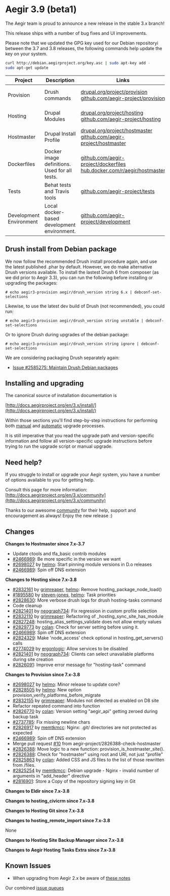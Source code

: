 Aegir 3.9 (beta1)
=========

The Aegir team is proud to announce a new release in the stable 3.x branch!

This release ships with a number of bug fixes and UI improvements.

Please note that we updated the GPG key used for our Debian repositoryi between the 3.7 and 3.8 releases, the following commands help update the key on your system.

```bash
curl http://debian.aegirproject.org/key.asc | sudo apt-key add -
sudo apt-get update
```

| Project   | Description | Links | Status |
|-----------|------------ |-------------------|--------|
| Provision | Drush commands | [drupal.org/project/provision](https://www.drupal.org/project/provision) <br /> [github.com/aegir-project/provision](https://github.com/aegir-project/provision) | [![Build Status](https://travis-ci.org/aegir-project/provision.svg?branch=7.x-3.x)](https://travis-ci.org/aegir-project/provision) |
| Hosting | Drupal Modules| [drupal.org/project/hosting](https://www.drupal.org/project/hosting) <br /> [github.com/aegir-project/hosting](https://github.com/aegir-project/hosting) | [![Build Status](https://travis-ci.org/aegir-project/hosting.svg?branch=7.x-3.x)](https://travis-ci.org/aegir-project/hosting) |
| Hostmaster | Drupal Install Profile |[drupal.org/project/hostmaster](https://www.drupal.org/project/hostmaster) <br /> [github.com/aegir-project/hostmaster](https://github.com/aegir-project/hostmaster) | [![Build Status](https://travis-ci.org/aegir-project/hostmaster.svg?branch=7.x-3.x)](https://travis-ci.org/aegir-project/hostmaster) |
| Dockerfiles | Docker image definitions. Used for all tests. | [github.com/aegir-project/dockerfiles](https://github.com/aegir-project/dockerfiles)<br /> [hub.docker.com/r/aegir/hostmaster](https://hub.docker.com/r/aegir/hostmaster) | [![Build Status](https://travis-ci.org/aegir-project/dockerfiles.svg?branch=master)](https://travis-ci.org/aegir-project/dockerfiles) |
| Tests | Behat tests and Travis tools | [github.com/aegir-project/tests](https://github.com/aegir-project/tests) | [![Build Status](https://travis-ci.org/aegir-project/tests.svg?branch=master)](https://travis-ci.org/aegir-project/tests) |
| Development Environment | Local docker-based development environment. | [github.com/aegir-project/development](https://github.com/aegir-project/development) | [![Build Status](https://travis-ci.org/aegir-project/development.svg?branch=master)](https://travis-ci.org/aegir-project/development) |



Drush install from Debian package
---------------------------------

We now follow the recommended Drush install procedure again, and use the latest published .phar by default. However, we do make alternative Drush versions available. To install the lastest Drush 6 from composer (as we did prior to Aegir 3.3), you can run the following before installing or upgrading the packages:

    # echo aegir3-provision aegir/drush_version string 6.x | debconf-set-selections

Likewise, to use the latest dev build of Drush (not recommended), you could run:

    # echo aegir3-provision aegir/drush_version string unstable | debconf-set-selections

Or to ignore Drush during upgrades of the debian package:

    # echo aegir3-provision aegir/drush_version string ignore | debconf-set-selections


We are considering packaging Drush separately again:

* [Issue #2585275: Maintain Drush Debian packages](https://www.drupal.org/node/2585275)

Installing and upgrading
------------------------

The canonical source of installation documentation is

[http://docs.aegirproject.org/en/3.x/install/](http://docs.aegirproject.org/en/3.x/install/)

Within those sections you'll find step-by-step instructions for performing both [manual](/install/upgrade/#manual-upgrade) and [automatic](/install/upgrade/#upgrades-with-upgradesh-script) upgrade processes.

It is still imperative that you read the upgrade path and version-specific information and follow all version-specific upgrade instructions before trying to run the upgrade script or manual upgrade.


Need help?
----------

If you struggle to install or upgrade your Aegir system, you have a number of options available to you for getting help.

Consult this page for more information: [http://docs.aegirproject.org/en/3.x/community](http://docs.aegirproject.org/en/3.x/community)

Thanks to our awesome [community](http://community.aegirproject.org) for their help, support and encouragement as always! Enjoy the new release :)


Changes
-------

**Changes to Hostmaster since 7.x-3.7**


* Update ctools and tfa_basic contrib modules
* [#2466989](https://www.drupal.org/node/2466989): Be more specific in the version we want
* [#2698027](https://www.drupal.org/node/2698027) by [helmo](https://www.drupal.org/u/helmo): Start pinning module versions in D.o releases
* [#2466989](https://www.drupal.org/node/2466989): Spin off DNS extension



**Changes to Hosting since 7.x-3.8**

* [#2832161](https://www.drupal.org/node/2832161) by [grimreaper](https://www.drupal.org/u/grimreaper), [helmo](https://www.drupal.org/u/helmo): Remove hosting_package_node_load()
* [#1895580](https://www.drupal.org/node/1895580) by [steven-jones](https://www.drupal.org/u/steven-jones), [helmo](https://www.drupal.org/u/helmo): Task priorities
* [#2828630](https://www.drupal.org/node/2828630): More verbose drush logs for drush hosting-tasks command
* Code cleanup
* [#2821401](https://www.drupal.org/node/2821401) by [neograph734](https://www.drupal.org/u/neograph734): Fix regression in custom profile selection
* [#2832110](https://www.drupal.org/node/2832110) by [grimreaper](https://www.drupal.org/u/grimreaper): Refactoring of _hosting_sync_site_has_module
* [#2827248](https://www.drupal.org/node/2827248): hosting_alias_settings_validate does not allow empty values
* [#2829773](https://www.drupal.org/node/2829773) by [colan](https://www.drupal.org/u/colan): Check for server setting before using it.
* [#2466989](https://www.drupal.org/node/2466989): Spin off DNS extension
* [#2824329](https://www.drupal.org/node/2824329): Make 'node_access' check optional in hosting_get_servers() calls
* [#2774029](https://www.drupal.org/node/2774029) by [ergonlogic](https://www.drupal.org/u/ergonlogic): Allow services to be disabled
* [#2821401](https://www.drupal.org/node/2821401) by [neograph734](https://www.drupal.org/u/neograph734): Clients can select unavailable platforms during site creation
* [#2826091](https://www.drupal.org/node/2826091): Improve error message for "hosting-task" command



**Changes to Provision since 7.x-3.8**

* [#2698027](https://www.drupal.org/node/2698027) by [helmo](https://www.drupal.org/u/helmo): Minor release to update core?
* [#2828505](https://www.drupal.org/node/2828505) by [helmo](https://www.drupal.org/u/helmo): New option provision_verify_platforms_before_migrate
* [#2832155](https://www.drupal.org/node/2832155) by [grimreaper](https://www.drupal.org/u/grimreaper): Modules not detected as enabled on D8 site
* Refactor repeated command into function
* [#2826770](https://www.drupal.org/node/2826770) by [colan](https://www.drupal.org/u/colan): Version setting "aegir_api" getting zeroed during backup task
* [#2737785](https://www.drupal.org/node/2737785): Fix missing newline chars
* [#2826917](https://www.drupal.org/node/2826917) by [memtkmcc](https://www.drupal.org/u/memtkmcc): Nginx: .git/ directories are not protected as expected
* [#2466989](https://www.drupal.org/node/2466989): Spin off DNS extension
* Merge pull request [#10](https://github.com/aegir-project/provision/pull/10) from aegir-project/2826388-check-hostmaster
* [#2826388](https://www.drupal.org/node/2826388): Move logic to a new function: provision_is_hostmaster_site().
* [#2826388](https://www.drupal.org/node/2826388): Check for "hostmaster" using root and URI, not just "profile"
* [#2825863](https://www.drupal.org/node/2825863) by [colan](https://www.drupal.org/u/colan): Added CSS and JS files to the list of those rewritten from /files.
* [#2825254](https://www.drupal.org/node/2825254) by [memtkmcc](https://www.drupal.org/u/memtkmcc): Debian upgrade - Nginx - invalid number of arguments in "add_header" directive
* [#2816901](https://www.drupal.org/node/2816901): Store a Copy of the repository signing key in Git



**Changes to Eldir since 7.x-3.8**



**Changes to hosting_civicrm since 7.x-3.8**




**Changes to Hosting Git since 7.x-3.8**



**Changes to hosting_remote_import since 7.x-3.8**

None


**Changes to Hosting Site Backup Manager since 7.x-3.8**



**Changes to Aegir Hosting Tasks Extra since 7.x-3.8**



Known Issues
------------
* When upgrading from Aegir 2.x be aware of [these notes](../install/upgrade/#major-upgrade-from-aegir-6x-2x)

Our combined [issue queues](https://www.drupal.org/project/issues?projects=provision%2C+hosting%2C+eldir%2C+Hostmaster+%28Aegir%29%2C+Aegir+Hosting+Git%2C+Aegir+Hosting+tasks+extra%2C+Aegir+Hosting+Logs%2C+Hosting+Site+Backup+Manager)
